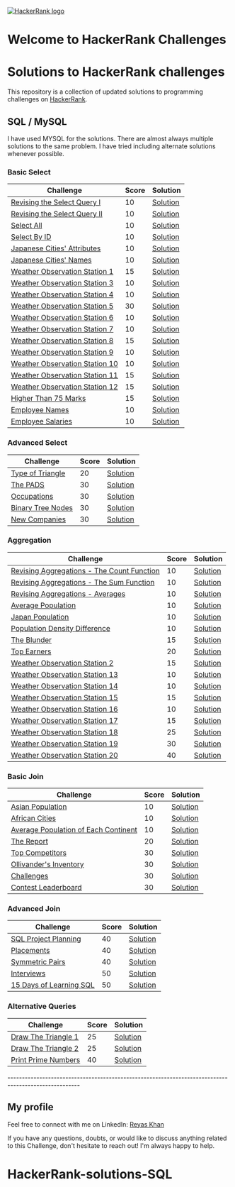 [![HackerRank logo](https://www.hackerrank.com/wp-content/uploads/2018/08/hackerrank_logo.png)](https://www.hackerrank.com/lalwanijayesh)

# Welcome to HackerRank Challenges

# Solutions to HackerRank challenges
This repository is a collection of updated solutions to programming challenges on [HackerRank](https://www.hackerrank.com).

## SQL / MySQL

I have used MYSQL for the solutions. There are almost always multiple solutions to the same problem. I have tried including alternate solutions whenever possible.

### Basic Select

Challenge | Score | Solution
--- | --- | ---
[Revising the Select Query I](https://www.hackerrank.com/challenges/revising-the-select-query/problem) | 10 | [Solution](https://github.com/lalwanijayesh/hackerrank-solutions/blob/master/SQL/Basic%20Select/Revising%20the%20Select%20Query%20I.sql)
[Revising the Select Query II](https://www.hackerrank.com/challenges/revising-the-select-query-2/problem) | 10 | [Solution](https://github.com/lalwanijayesh/hackerrank-solutions/blob/master/SQL/Basic%20Select/Revising%20the%20Select%20Query%20II.sql)
[Select All](https://www.hackerrank.com/challenges/select-all-sql/problem) | 10 | [Solution](https://github.com/lalwanijayesh/hackerrank-solutions/blob/master/SQL/Basic%20Select/Select%20All.sql)
[Select By ID](https://www.hackerrank.com/challenges/select-by-id/problem) | 10 | [Solution](https://github.com/lalwanijayesh/hackerrank-solutions/blob/master/SQL/Basic%20Select/Select%20By%20ID.sql)
[Japanese Cities' Attributes](https://www.hackerrank.com/challenges/japanese-cities-attributes/problem) | 10 | [Solution](https://github.com/lalwanijayesh/hackerrank-solutions/blob/master/SQL/Basic%20Select/Japanese%20Cities'%20Attributes.sql)
[Japanese Cities' Names](https://www.hackerrank.com/challenges/japanese-cities-name/problem) | 10 | [Solution](https://github.com/lalwanijayesh/hackerrank-solutions/blob/master/SQL/Basic%20Select/Japanese%20Cities'%20Names.sql)
[Weather Observation Station 1](https://www.hackerrank.com/challenges/weather-observation-station-1/problem) | 15 | [Solution](https://github.com/lalwanijayesh/hackerrank-solutions/blob/master/SQL/Basic%20Select/Weather%20Observation%20Station%201.sql)
[Weather Observation Station 3](https://www.hackerrank.com/challenges/weather-observation-station-3/problem) | 10 | [Solution](https://github.com/lalwanijayesh/hackerrank-solutions/blob/master/SQL/Basic%20Select/Weather%20Observation%20Station%203.sql)
[Weather Observation Station 4](https://www.hackerrank.com/challenges/weather-observation-station-4/problem) | 10 | [Solution](https://github.com/lalwanijayesh/hackerrank-solutions/blob/master/SQL/Basic%20Select/Weather%20Observation%20Station%204.sql)
[Weather Observation Station 5](https://www.hackerrank.com/challenges/weather-observation-station-5/problem) | 30 | [Solution](https://github.com/lalwanijayesh/hackerrank-solutions/blob/master/SQL/Basic%20Select/Weather%20Observation%20Station%205.sql)
[Weather Observation Station 6](https://www.hackerrank.com/challenges/weather-observation-station-6/problem) | 10 | [Solution](https://github.com/lalwanijayesh/hackerrank-solutions/blob/master/SQL/Basic%20Select/Weather%20Observation%20Station%206.sql)
[Weather Observation Station 7](https://www.hackerrank.com/challenges/weather-observation-station-7/problem) | 10 | [Solution](https://github.com/lalwanijayesh/hackerrank-solutions/blob/master/SQL/Basic%20Select/Weather%20Observation%20Station%207.sql)
[Weather Observation Station 8](https://www.hackerrank.com/challenges/weather-observation-station-8/problem) | 15 | [Solution](https://github.com/lalwanijayesh/hackerrank-solutions/blob/master/SQL/Basic%20Select/Weather%20Observation%20Station%208.sql)
[Weather Observation Station 9](https://www.hackerrank.com/challenges/weather-observation-station-9/problem) | 10 | [Solution](https://github.com/lalwanijayesh/hackerrank-solutions/blob/master/SQL/Basic%20Select/Weather%20Observation%20Station%209.sql)
[Weather Observation Station 10](https://www.hackerrank.com/challenges/weather-observation-station-10/problem) | 10 | [Solution](https://github.com/lalwanijayesh/hackerrank-solutions/blob/master/SQL/Basic%20Select/Weather%20Observation%20Station%2010.sql)
[Weather Observation Station 11](https://www.hackerrank.com/challenges/weather-observation-station-11/problem) | 15 | [Solution](https://github.com/lalwanijayesh/hackerrank-solutions/blob/master/SQL/Basic%20Select/Weather%20Observation%20Station%2011.sql)
[Weather Observation Station 12](https://www.hackerrank.com/challenges/weather-observation-station-12/problem) | 15 | [Solution](https://github.com/lalwanijayesh/hackerrank-solutions/blob/master/SQL/Basic%20Select/Weather%20Observation%20Station%2012.sql)
[Higher Than 75 Marks](https://www.hackerrank.com/challenges/more-than-75-marks/problem) | 15 | [Solution](https://github.com/lalwanijayesh/hackerrank-solutions/blob/master/SQL/Basic%20Select/Higher%20Than%2075%20Marks.sql)
[Employee Names](https://www.hackerrank.com/challenges/name-of-employees/problem) | 10 | [Solution](https://github.com/lalwanijayesh/hackerrank-solutions/blob/master/SQL/Basic%20Select/Employee%20Names.sql)
[Employee Salaries](https://www.hackerrank.com/challenges/salary-of-employees/problem) | 10 | [Solution](https://github.com/lalwanijayesh/hackerrank-solutions/blob/master/SQL/Basic%20Select/Employee%20Salaries.sql)

### Advanced Select

Challenge | Score | Solution
--- | --- | ---
[Type of Triangle](https://www.hackerrank.com/challenges/what-type-of-triangle/problem) | 20 | [Solution](https://github.com/lalwanijayesh/hackerrank-solutions/blob/master/SQL/Advanced%20Select/Type%20of%20Triangle.sql)
[The PADS](https://www.hackerrank.com/challenges/the-pads/problem) | 30 | [Solution](https://github.com/lalwanijayesh/hackerrank-solutions/blob/master/SQL/Advanced%20Select/The%20PADS.sql)
[Occupations](https://www.hackerrank.com/challenges/occupations/problem) | 30 | [Solution](https://github.com/lalwanijayesh/hackerrank-solutions/blob/master/SQL/Advanced%20Select/Occupations.sql)
[Binary Tree Nodes](https://www.hackerrank.com/challenges/binary-search-tree-1/problem) | 30 | [Solution](https://github.com/lalwanijayesh/hackerrank-solutions/blob/master/SQL/Advanced%20Select/Binary%20Tree%20Nodes.sql)
[New Companies](https://www.hackerrank.com/challenges/the-company/problem) | 30 | [Solution](https://github.com/lalwanijayesh/hackerrank-solutions/blob/master/SQL/Advanced%20Select/New%20Companies.sql)

### Aggregation

Challenge | Score | Solution
--- | --- | ---
[Revising Aggregations - The Count Function](https://www.hackerrank.com/challenges/revising-aggregations-the-count-function/problem) | 10 | [Solution](https://github.com/lalwanijayesh/hackerrank-solutions/blob/master/SQL/Aggregation/Revising%20Aggregations%20-%20The%20Count%20Function.sql)
[Revising Aggregations - The Sum Function](https://www.hackerrank.com/challenges/revising-aggregations-sum/problem) | 10 | [Solution](https://github.com/lalwanijayesh/hackerrank-solutions/blob/master/SQL/Aggregation/Revising%20Aggregations%20-%20The%20Sum%20Function.sql)
[Revising Aggregations - Averages](https://www.hackerrank.com/challenges/revising-aggregations-the-average-function/problem) | 10 | [Solution](https://github.com/lalwanijayesh/hackerrank-solutions/blob/master/SQL/Aggregation/Revising%20Aggregations%20-%20Averages.sql)
[Average Population](https://www.hackerrank.com/challenges/average-population/problem) | 10 | [Solution](https://github.com/lalwanijayesh/hackerrank-solutions/blob/master/SQL/Aggregation/Average%20Population.sql)
[Japan Population](https://www.hackerrank.com/challenges/japan-population/problem) | 10 | [Solution](https://github.com/lalwanijayesh/hackerrank-solutions/blob/master/SQL/Aggregation/Japan%20Population.sql)
[Population Density Difference](https://www.hackerrank.com/challenges/population-density-difference/problem) | 10 | [Solution](https://github.com/lalwanijayesh/hackerrank-solutions/blob/master/SQL/Aggregation/Population%20Density%20Difference.sql)
[The Blunder](https://www.hackerrank.com/challenges/the-blunder/problem) | 15 | [Solution](https://github.com/lalwanijayesh/hackerrank-solutions/blob/master/SQL/Aggregation/The%20Blunder.sql)
[Top Earners](https://www.hackerrank.com/challenges/earnings-of-employees/problem) | 20 | [Solution](https://github.com/lalwanijayesh/hackerrank-solutions/blob/master/SQL/Aggregation/Top%20Earners.sql)
[Weather Observation Station 2](https://www.hackerrank.com/challenges/weather-observation-station-2/problem) | 15 | [Solution](https://github.com/lalwanijayesh/hackerrank-solutions/blob/master/SQL/Aggregation/Weather%20Observation%20Station%202.sql)
[Weather Observation Station 13](https://www.hackerrank.com/challenges/weather-observation-station-13/problem) | 10 | [Solution](https://github.com/lalwanijayesh/hackerrank-solutions/blob/master/SQL/Aggregation/Weather%20Observation%20Station%2013.sql)
[Weather Observation Station 14](https://www.hackerrank.com/challenges/weather-observation-station-14/problem) | 10 | [Solution](https://github.com/lalwanijayesh/hackerrank-solutions/blob/master/SQL/Aggregation/Weather%20Observation%20Station%2014.sql)
[Weather Observation Station 15](https://www.hackerrank.com/challenges/weather-observation-station-15/problem) | 15 | [Solution](https://github.com/lalwanijayesh/hackerrank-solutions/blob/master/SQL/Aggregation/Weather%20Observation%20Station%2015.sql)
[Weather Observation Station 16](https://www.hackerrank.com/challenges/weather-observation-station-16/problem) | 10 | [Solution](https://github.com/lalwanijayesh/hackerrank-solutions/blob/master/SQL/Aggregation/Weather%20Observation%20Station%2016.sql)
[Weather Observation Station 17](https://www.hackerrank.com/challenges/weather-observation-station-17/problem) | 15 | [Solution](https://github.com/lalwanijayesh/hackerrank-solutions/blob/master/SQL/Aggregation/Weather%20Observation%20Station%2017.sql)
[Weather Observation Station 18](https://www.hackerrank.com/challenges/weather-observation-station-18/problem) | 25 | [Solution](https://github.com/lalwanijayesh/hackerrank-solutions/blob/master/SQL/Aggregation/Weather%20Observation%20Station%2018.sql)
[Weather Observation Station 19](https://www.hackerrank.com/challenges/weather-observation-station-19/problem) | 30 | [Solution](https://github.com/lalwanijayesh/hackerrank-solutions/blob/master/SQL/Aggregation/Weather%20Observation%20Station%2019.sql)
[Weather Observation Station 20](https://www.hackerrank.com/challenges/weather-observation-station-20/problem) | 40 | [Solution](https://github.com/lalwanijayesh/hackerrank-solutions/blob/master/SQL/Aggregation/Weather%20Observation%20Station%2020.sql)

### Basic Join

Challenge | Score | Solution
--- | --- | ---
[Asian Population](https://www.hackerrank.com/challenges/asian-population/problem) | 10 | [Solution](https://github.com/lalwanijayesh/hackerrank-solutions/blob/master/SQL/Basic%20Join/Asian%20Population.sql)
[African Cities](https://www.hackerrank.com/challenges/african-cities/problem) | 10 | [Solution](https://github.com/lalwanijayesh/hackerrank-solutions/blob/master/SQL/Basic%20Join/African%20Cities.sql)
[Average Population of Each Continent](https://www.hackerrank.com/challenges/average-population-of-each-continent/problem) | 10 | [Solution](https://github.com/lalwanijayesh/hackerrank-solutions/blob/master/SQL/Basic%20Join/Average%20Population%20of%20Each%20Continent.sql)
[The Report](https://www.hackerrank.com/challenges/the-report/problem) | 20 | [Solution](https://github.com/lalwanijayesh/hackerrank-solutions/blob/master/SQL/Basic%20Join/The%20Report.sql)
[Top Competitors](https://www.hackerrank.com/challenges/full-score/problem) | 30 | [Solution](https://github.com/lalwanijayesh/hackerrank-solutions/blob/master/SQL/Basic%20Join/Top%20Competitors.sql)
[Ollivander's Inventory](https://www.hackerrank.com/challenges/harry-potter-and-wands/problem) | 30 | [Solution](https://github.com/lalwanijayesh/hackerrank-solutions/blob/master/SQL/Basic%20Join/Ollivander's%20Inventory.sql)
[Challenges](https://www.hackerrank.com/challenges/challenges/problem) | 30 | [Solution](https://github.com/lalwanijayesh/hackerrank-solutions/blob/master/SQL/Basic%20Join/Challenges.sql)
[Contest Leaderboard](https://www.hackerrank.com/challenges/contest-leaderboard/problem) | 30 | [Solution](https://github.com/lalwanijayesh/hackerrank-solutions/blob/master/SQL/Basic%20Join/Contest%20Leaderboard.sql)

### Advanced Join

Challenge | Score | Solution
--- | --- | ---
[SQL Project Planning](https://www.hackerrank.com/challenges/sql-projects/problem) | 40 | [Solution](https://github.com/lalwanijayesh/hackerrank-solutions/blob/master/SQL/Advanced%20Join/SQL%20Project%20Planning.sql)
[Placements](https://www.hackerrank.com/challenges/placements/problem) | 40 | [Solution](https://github.com/lalwanijayesh/hackerrank-solutions/blob/master/SQL/Advanced%20Join/Placements.sql)
[Symmetric Pairs](https://www.hackerrank.com/challenges/symmetric-pairs/problem) | 40 | [Solution](https://github.com/lalwanijayesh/hackerrank-solutions/blob/master/SQL/Advanced%20Join/Symmetric%20Pairs.sql)
[Interviews](https://www.hackerrank.com/challenges/interviews/problem) | 50 | [Solution](https://github.com/lalwanijayesh/hackerrank-solutions/blob/master/SQL/Advanced%20Join/Interviews.sql)
[15 Days of Learning SQL](https://www.hackerrank.com/challenges/15-days-of-learning-sql/problem) | 50 | [Solution](https://github.com/lalwanijayesh/hackerrank-solutions/blob/master/SQL/Advanced%20Join/15%20Days%20of%20Learning%20SQL.sql)

### Alternative Queries

Challenge | Score | Solution
--- | --- | ---
[Draw The Triangle 1](https://www.hackerrank.com/challenges/draw-the-triangle-1/problem) | 25 | [Solution](https://github.com/lalwanijayesh/hackerrank-solutions/blob/master/SQL/Alternative%20Queries/Draw%20The%20Triangle%201.sql)
[Draw The Triangle 2](https://www.hackerrank.com/challenges/draw-the-triangle-2/problem) | 25 | [Solution](https://github.com/lalwanijayesh/hackerrank-solutions/blob/master/SQL/Alternative%20Queries/Draw%20The%20Triangle%202.sql)
[Print Prime Numbers](https://www.hackerrank.com/challenges/print-prime-numbers/problem) | 40 | [Solution](https://github.com/lalwanijayesh/hackerrank-solutions/blob/master/SQL/Alternative%20Queries/Print%20Prime%20Numbers.sql)


**-----------------------------------------------------------------------------------------------------**

## My profile

Feel free to connect with me on LinkedIn: [Reyas Khan](https://www.linkedin.com/in/reyas-khan-16640825b/)

If you have any questions, doubts, or would like to discuss anything related to this Challenge, don't hesitate to reach out! I'm always happy to help.



# HackerRank-solutions-SQL
